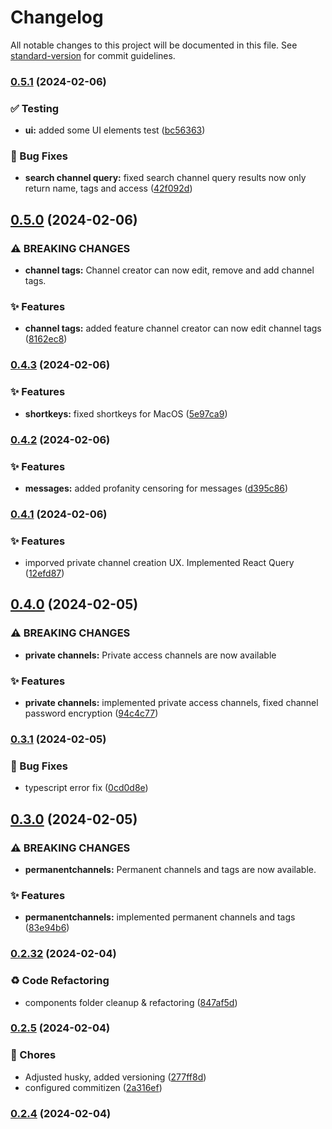 # Changelog

All notable changes to this project will be documented in this file. See [standard-version](https://github.com/conventional-changelog/standard-version) for commit guidelines.

### [0.5.1](https://github.com/GeorgeCht/anonyma/compare/v0.5.0...v0.5.1) (2024-02-06)


### ✅ Testing

* **ui:** added some UI elements test ([bc56363](https://github.com/GeorgeCht/anonyma/commit/bc563637af2e1354acc647c296019d4614a4d3f6))


### 🐛 Bug Fixes

* **search channel query:** fixed search channel query results now only return name, tags and access ([42f092d](https://github.com/GeorgeCht/anonyma/commit/42f092d0c0104a444e5d8d5c1e7970660b7195a3))

## [0.5.0](https://github.com/GeorgeCht/anonyma/compare/v0.4.3...v0.5.0) (2024-02-06)


### ⚠ BREAKING CHANGES

* **channel tags:** Channel creator can now edit, remove and add channel tags.

### ✨ Features

* **channel tags:** added feature channel creator can now edit channel tags ([8162ec8](https://github.com/GeorgeCht/anonyma/commit/8162ec829dd455619638628fc597dda9915d8dda))

### [0.4.3](https://github.com/GeorgeCht/anonyma/compare/v0.4.2...v0.4.3) (2024-02-06)


### ✨ Features

* **shortkeys:** fixed shortkeys for MacOS ([5e97ca9](https://github.com/GeorgeCht/anonyma/commit/5e97ca954cabd3250bed7c08da83ffc198d7a852))

### [0.4.2](https://github.com/GeorgeCht/anonyma/compare/v0.4.1...v0.4.2) (2024-02-06)


### ✨ Features

* **messages:** added profanity censoring for messages ([d395c86](https://github.com/GeorgeCht/anonyma/commit/d395c86dbcd42be75707f0f519500757178026e9))

### [0.4.1](https://github.com/GeorgeCht/anonyma/compare/v0.4.0...v0.4.1) (2024-02-06)


### ✨ Features

* imporved private channel creation UX. Implemented React Query ([12efd87](https://github.com/GeorgeCht/anonyma/commit/12efd879a8da0125a69bf2af26fde423ccaf9bde))

## [0.4.0](https://github.com/GeorgeCht/anonyma/compare/v0.3.1...v0.4.0) (2024-02-05)


### ⚠ BREAKING CHANGES

* **private channels:** Private access channels are now available

### ✨ Features

* **private channels:** implemented private access channels, fixed channel password encryption ([94c4c77](https://github.com/GeorgeCht/anonyma/commit/94c4c7782183fa7704a5d0eb3f8f29f5d14e2d55))

### [0.3.1](https://github.com/GeorgeCht/anonyma/compare/v0.3.0...v0.3.1) (2024-02-05)


### 🐛 Bug Fixes

* typescript error fix ([0cd0d8e](https://github.com/GeorgeCht/anonyma/commit/0cd0d8e2dd84dcb1b2e7f40e17d457cab3cb5335))

## [0.3.0](https://github.com/GeorgeCht/anonyma/compare/v0.2.9...v0.3.0) (2024-02-05)


### ⚠ BREAKING CHANGES

* **permanentchannels:** Permanent channels and tags are now available.

### ✨ Features

* **permanentchannels:** implemented permanent channels and tags ([83e94b6](https://github.com/GeorgeCht/anonyma/commit/83e94b6bed1aef9224d6ca1aaccfff47f79c7bc0))

### [0.2.32](https://github.com/GeorgeCht/anonyma/compare/v0.2.5...v0.2.32) (2024-02-04)

### ♻️ Code Refactoring

- components folder cleanup & refactoring ([847af5d](https://github.com/GeorgeCht/anonyma/commit/847af5dce9e1d44ea48b0ab51d2efa94950d992a))

### [0.2.5](https://github.com/GeorgeCht/anonyma/compare/v0.2.4...v0.2.5) (2024-02-04)

### 🚚 Chores

- Adjusted husky, added versioning ([277ff8d](https://github.com/GeorgeCht/anonyma/commit/277ff8d5a04de993ded51ae50790906751db9620))
- configured commitizen ([2a316ef](https://github.com/GeorgeCht/anonyma/commit/2a316efa16059b60c14edd6b50cbb0f3f12d3325))

### [0.2.4](https://github.com/GeorgeCht/anonyma/compare/v0.2.2...v0.2.4) (2024-02-04)
